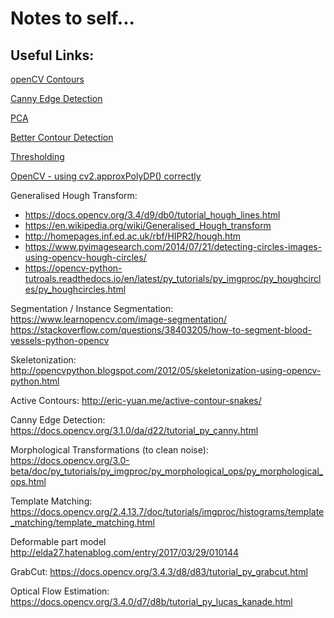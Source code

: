 # Notes to self...



## Useful Links:


[openCV Contours](https://opencv-python-tutroals.readthedocs.io/en/latest/py_tutorials/py_imgproc/py_contours/py_contours_begin/py_contours_begin.html)

[Canny Edge Detection](https://docs.opencv.org/3.1.0/da/d22/tutorial_py_canny.html)

[PCA](https://docs.opencv.org/3.4.3/d1/dee/tutorial_introduction_to_pca.html)

[Better Contour Detection](https://stackoverflow.com/questions/34389384/improve-contour-detection-with-opencv-python)

[Thresholding](https://docs.opencv.org/3.4/d7/d4d/tutorial_py_thresholding.html)

[OpenCV - using cv2.approxPolyDP() correctly](https://stackoverflow.com/questions/41879315/opencv-using-cv2-approxpolydp-correctly/41880357)

Generalised Hough Transform:
* https://docs.opencv.org/3.4/d9/db0/tutorial_hough_lines.html
* https://en.wikipedia.org/wiki/Generalised_Hough_transform
* http://homepages.inf.ed.ac.uk/rbf/HIPR2/hough.htm
* https://www.pyimagesearch.com/2014/07/21/detecting-circles-images-using-opencv-hough-circles/
* https://opencv-python-tutroals.readthedocs.io/en/latest/py_tutorials/py_imgproc/py_houghcircles/py_houghcircles.html

Segmentation /  Instance Segmentation:
https://www.learnopencv.com/image-segmentation/
https://stackoverflow.com/questions/38403205/how-to-segment-blood-vessels-python-opencv

Skeletonization:
http://opencvpython.blogspot.com/2012/05/skeletonization-using-opencv-python.html

Active Contours:
http://eric-yuan.me/active-contour-snakes/

Canny Edge Detection:
https://docs.opencv.org/3.1.0/da/d22/tutorial_py_canny.html

Morphological Transformations (to clean noise):
https://docs.opencv.org/3.0-beta/doc/py_tutorials/py_imgproc/py_morphological_ops/py_morphological_ops.html

Template Matching:
https://docs.opencv.org/2.4.13.7/doc/tutorials/imgproc/histograms/template_matching/template_matching.html

Deformable part model
http://elda27.hatenablog.com/entry/2017/03/29/010144

GrabCut:
https://docs.opencv.org/3.4.3/d8/d83/tutorial_py_grabcut.html

Optical Flow Estimation:
https://docs.opencv.org/3.4.0/d7/d8b/tutorial_py_lucas_kanade.html